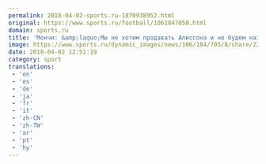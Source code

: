 ```yaml
---
permalink: 2018-04-02-sports.ru-1870938952.html
original: https://www.sports.ru/football/1061847058.html
domain: sports.ru
title: 'Мончи: &amp;laquo;Мы не хотим продавать Алиссона и не будем называть его цену&amp;raquo;'
image: https://www.sports.ru/dynamic_images/news/106/184/705/8/share/22504b.png
date: 2018-04-02 12:51:19
category: sport
translations: 
 - 'en'
 - 'es'
 - 'de'
 - 'ja'
 - 'fr'
 - 'it'
 - 'zh-CN'
 - 'zh-TW'
 - 'ar'
 - 'pt'
 - 'hy'
---
```


